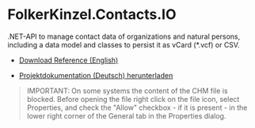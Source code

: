  # FolkerKinzel.Contacts.IO

.NET-API to manage contact data of organizations and natural persons, including a data model and classes to persist it as vCard (*.vcf) or CSV.

* [Download Reference (English)](https://github.com/FolkerKinzel/Contacts.IO/blob/master/ProjectReference/1.3.1/FolkerKinzel.Contacts.IO.en.chm)

* [Projektdokumentation (Deutsch) herunterladen](https://github.com/FolkerKinzel/Contacts.IO/blob/master/ProjectReference/1.3.1/FolkerKinzel.Contacts.IO.de.chm)

> IMPORTANT: On some systems the content of the CHM file is blocked. Before opening the file right click on the file icon, select Properties, and check the "Allow" checkbox - if it is present - in the lower right corner of the General tab in the Properties dialog.
